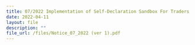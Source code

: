 ```yaml
---
title: 07/2022 Implementation of Self-Declaration Sandbox For Traders
date: 2022-04-11
layout: file
description: ""
file_url: /files/Notice_07_2022 (ver 1).pdf
---
```




